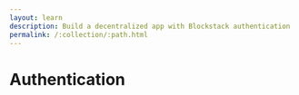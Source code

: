 ```yaml
---
layout: learn
description: Build a decentralized app with Blockstack authentication
permalink: /:collection/:path.html
---
```

# Authentication